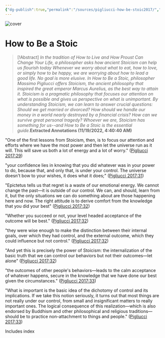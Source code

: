 ```yaml
---
{"dg-publish":true,"permalink":"/sources/pigliucci-how-be-stoic2017/","title":"How to Be a Stoic","tags":["📚Book"]}
---
```



![cover](http://books.google.com/books/content?id=8EUotAEACAAJ&printsec=frontcover&img=1&zoom=1&source=gbs_api)

# How to Be a Stoic
> [!Abstract]
> _In the tradition of How to Live and How Proust Can Change Your Life, a philosopher asks how ancient Stoicism can help us flourish today Whenever we worry about what to eat, how to love, or simply how to be happy, we are worrying about how to lead a good life. No goal is more elusive. In How to Be a Stoic, philosopher Massimo Pigliucci offers Stoicism, the ancient philosophy that inspired the great emperor Marcus Aurelius, as the best way to attain it. Stoicism is a pragmatic philosophy that focuses our attention on what is possible and gives us perspective on what is unimportant. By understanding Stoicism, we can learn to answer crucial questions: Should we get married or divorced? How should we handle our money in a world nearly destroyed by a financial crisis? How can we survive great personal tragedy? Whoever we are, Stoicism has something for us--and How to Be a Stoic is the essential guide._**Extracted Annotations (11/19/2022, 4:40:40 AM)**

"One of the first lessons from Stoicism, then, is to focus our attention and efforts where we have the most power and then let the universe run as it will. This will save us both a lot of energy and a lot of worry." ([Pigliucci 2017:29](zotero://open-pdf/library/items/P9H378PP?page=29))

"your confidence lies in knowing that you did whatever was in your power to do, because that, and only that, is under your control. The universe doesn't bow to your wishes, it does what it does;" ([Pigliucci 2017:31](zotero://open-pdf/library/items/P9H378PP?page=31))

"Epictetus tells us that regret is a waste of our emotional energy. We cannot change the past—it is outside of our control. We can, and should, learn from it, but the only situations we can do something about are those happening here and now. The right attitude is to derive comfort from the knowledge that you did your best" ([Pigliucci 2017:32](zotero://open-pdf/library/items/P9H378PP?page=32))

"Whether you succeed or not, your level headed acceptance of the outcome will be best." ([Pigliucci 2017:32](zotero://open-pdf/library/items/P9H378PP?page=32))

"they were wise enough to make the distinction between their internal goals, over which they had control, and the external outcome, which they could influence but not control." ([Pigliucci 2017:32](zotero://open-pdf/library/items/P9H378PP?page=32))

"And yet this is precisely the power of Stoicism: the internalization of the basic truth that we can control our behaviors but not their outcomes—let alone" ([Pigliucci 2017:32](zotero://open-pdf/library/items/P9H378PP?page=32))

"the outcomes of other people's behaviors—leads to the calm acceptance of whatever happens, secure in the knowledge that we have done our best given the circumstances." ([Pigliucci 2017:33](zotero://open-pdf/library/items/P9H378PP?page=33))

"What is important is the basic idea of the dichotomy of control and its implications. If we take this notion seriously, it turns out that most things are not really under our control, from small and insignificant matters to really important ones. The logical consequence of this realization—which is also endorsed by Buddhism and other philosophical and religious traditions—should be to practice non-attachment to things and people." ([Pigliucci 2017:33](zotero://open-pdf/library/items/P9H378PP?page=33))

Includes index